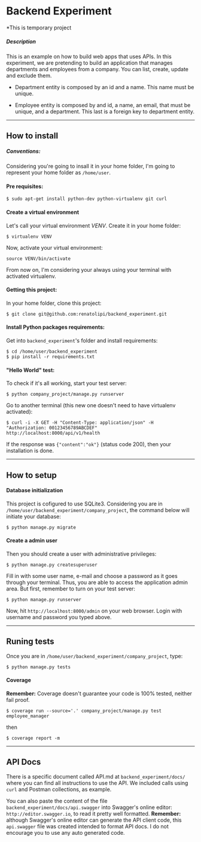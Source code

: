 # Backend Experiment

*This is temporary project

##### Description
This is an example on how to build web apps that uses APIs. In this experiment, we are pretending to build an application that manages departments and employees from a company. You can list, create, update and exclude them.

* Department entity is composed by an id and a name. This name must be unique.

* Employee entity is composed by and id, a name, an email, that must be unique, and a department. This last is a foreign key to department entity.

---

## How to install

##### Conventions:
Considering you're going to insall it in your home folder, I'm going to represent your home folder as `/home/user`.

#### Pre requisites:
```
$ sudo apt-get install python-dev python-virtualenv git curl
```

#### Create a virtual environment
Let's call your virtual environment *VENV*. Create it in your home folder:
```
$ virtualenv VENV
```
Now, activate your virtual environment:
```
source VENV/bin/activate
```
From now on, I'm considering your always using your terminal with activated virtualenv.

#### Getting this project:
In your home folder, clone this project:
```
$ git clone git@github.com:renatolipi/backend_experiment.git
```

#### Install Python packages requirements:
Get into `backend_experiment`'s folder and install requirements:
```
$ cd /home/user/backend_experiment
$ pip install -r requirements.txt
```

#### "Hello World" test:
To check if it's all working, start your test server:
```
$ python company_project/manage.py runserver
```
Go to another terminal (this new one doesn't need to have virtualenv activated):
```
$ curl -i -X GET -H "Content-Type: application/json" -H "Authorization: 00123456789ABCDEF"  http://localhost:8000/api/v1/health
```
If the response was `{"content":"ok"}` (status code 200), then your installation is done.

---

## How to setup

#### Database initialization
This project is cofigured to use SQLite3. Considering you are in `/home/user/backend_experiment/company_project`, the command below will initiate your database:
```
$ python manage.py migrate
```

#### Create a admin user
Then you should create a user with administrative privileges:
```
$ python manage.py createsuperuser
```
Fill in with some user name, e-mail and choose a password as it goes through your terminal. Thus, you are able to access the application admin area. But first, remember to turn on your test server:
```
$ python manage.py runserver
```
Now, hit `http://localhost:8000/admin` on your web browser. Login with username and password you typed above.

---

## Runing tests
 Once you are in `/home/user/backend_experiment/company_project`, type:
 ```
 $ python manage.py tests
 ```

#### Coverage

 **Remember:** Coverage doesn't guarantee your code is 100% tested, neither fail proof.

 ```
 $ coverage run --source='.' company_project/manage.py test employee_manager
 ```

then

```
$ coverage report -m
```


 ---

 ## API Docs

  There is a specific document called API.md at `backend_experiment/docs/` where you can find all instructions to use the API. We included calls using `curl` and Postman collections, as example.

  You can also paste the content of the file `backend_experiment/docs/api.swagger` into Swagger's online editor: `http://editor.swagger.io`, to read it pretty well formatted. **Remember:** although Swagger's online editor can generate the API client code, this `api.swagger` file was created intended to format API docs. I do not encourage you to use any auto generated code.


